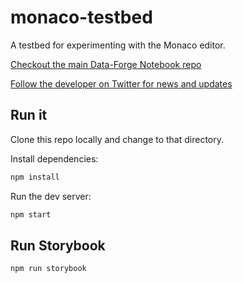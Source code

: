 # monaco-testbed

A testbed for experimenting with the Monaco editor.

[Checkout the main Data-Forge Notebook repo](https://github.com/data-forge-notebook/editor-core)

[Follow the developer on Twitter for news and updates](https://twitter.com/codecapers)

## Run it 

Clone this repo locally and change to that directory.

Install dependencies:

```bash
npm install
```

Run the dev server:

```bash
npm start
```

## Run Storybook

```bash
npm run storybook
```